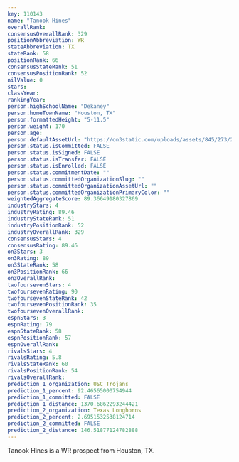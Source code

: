 ```yaml
---
key: 110143
name: "Tanook Hines"
overallRank: 
consensusOverallRank: 329
positionAbbreviation: WR
stateAbbreviation: TX
stateRank: 58
positionRank: 66
consensusStateRank: 51
consensusPositionRank: 52
nilValue: 0
stars: 
classYear: 
rankingYear: 
person.highSchoolName: "Dekaney"
person.homeTownName: "Houston, TX"
person.formattedHeight: "5-11.5"
person.weight: 170
person.age: 
person.defaultAssetUrl: "https://on3static.com/uploads/assets/845/273/273845.jpeg"
person.status.isCommitted: FALSE
person.status.isSigned: FALSE
person.status.isTransfer: FALSE
person.status.isEnrolled: FALSE
person.status.commitmentDate: ""
person.status.committedOrganizationSlug: ""
person.status.committedOrganizationAssetUrl: ""
person.status.committedOrganizationPrimaryColor: ""
weightedAggregateScore: 89.36649180327869
industryStars: 4
industryRating: 89.46
industryStateRank: 51
industryPositionRank: 52
industryOverallRank: 329
consensusStars: 4
consensusRating: 89.46
on3Stars: 3
on3Rating: 89
on3StateRank: 58
on3PositionRank: 66
on3OverallRank: 
twofoursevenStars: 4
twofoursevenRating: 90
twofoursevenStateRank: 42
twofoursevenPositionRank: 35
twofoursevenOverallRank: 
espnStars: 3
espnRating: 79
espnStateRank: 58
espnPositionRank: 57
espnOverallRank: 
rivalsStars: 4
rivalsRating: 5.8
rivalsStateRank: 60
rivalsPositionRank: 54
rivalsOverallRank: 
prediction_1_organization: USC Trojans
prediction_1_percent: 92.46565000754944
prediction_1_committed: FALSE
prediction_1_distance: 1370.6862293244421
prediction_2_organization: Texas Longhorns
prediction_2_percent: 2.6951532538124714
prediction_2_committed: FALSE
prediction_2_distance: 146.51877124782888
---
```

Tanook Hines is a WR prospect from Houston, TX.